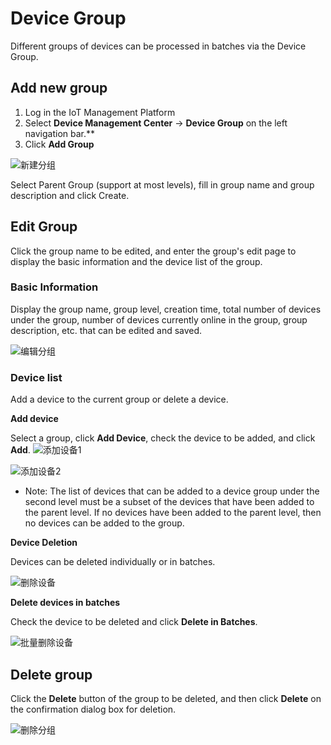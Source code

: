 # Device Group

Different groups of devices can be processed in batches via the Device Group.

## Add new group

1. Log in the IoT Management Platform
2. Select **Device Management Center** -> **Device Group** on the left navigation bar.**
3. Click **Add Group**

![新建分组](../../../../../image/IoT/IoT-Core/Device-Manager/Device-Grouping/Create-Device-Group.png)

Select Parent Group (support at most levels), fill in group name and group description and click Create.

## Edit Group

Click the group name to be edited, and enter the group's edit page to display the basic information and the device list of the group.

### Basic Information

Display the group name, group level, creation time, total number of devices under the group, number of devices currently online in the group, group description, etc. that can be edited and saved.

![编辑分组](../../../../../image/IoT/IoT-Core/Device-Manager/Device-Grouping/Edit-Device-Group.png)

### Device list

Add a device to the current group or delete a device.

**Add device**

Select a group, click **Add Device**, check the device to be added, and click **Add**.
![添加设备1](../../../../../image/IoT/IoT-Core/Device-Manager/Device-Grouping/Device-Group-Add-Device.png)

![添加设备2](../../../../../image/IoT/IoT-Core/Device-Manager/Device-Grouping/Device-Group-Add-Device2.png)

- Note: The list of devices that can be added to a device group under the second level must be a subset of the devices that have been added to the parent level. If no devices have been added to the parent level, then no devices can be added to the group.

**Device Deletion**

Devices can be deleted individually or in batches.

![删除设备](../../../../../image/IoT/IoT-Core/Device-Manager/Device-Grouping/Device-Group-Delete-Device2.png)

**Delete devices in batches**

Check the device to be deleted and click **Delete in Batches**.

![批量删除设备](../../../../../image/IoT/IoT-Core/Device-Manager/Device-Grouping/Device-Group-Delete-Device1.png)

## Delete group

Click the **Delete** button of the group to be deleted, and then click **Delete** on the confirmation dialog box for deletion.

![删除分组](../../../../../image/IoT/IoT-Core/Device-Manager/Device-Grouping/Delete-Device-Group.png)